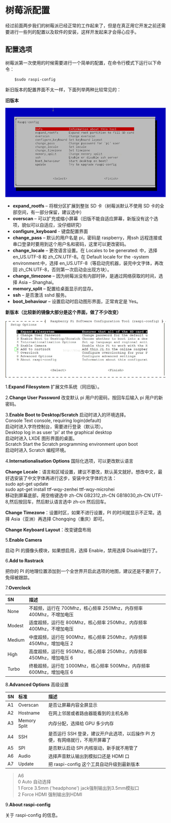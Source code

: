 # 树莓派配置

经过前面两步我们的树莓派已经正常的工作起来了，但是在真正用它开发之前还需要进行一些列的配置以及软件的安装，这样开发起来才会得心应手。

## 配置选项

树莓派第一次使用的时候需要进行一个简单的配置，在命令行模式下运行以下命令：

```
    $sudo raspi-config
```

新旧版本的配置界面不太一样，下面列举两种比较常见的：

**旧版本**

![](images/old.png)

- **expand_rootfs** – 将根分区扩展到整张 SD 卡（树莓派默认不使用 SD 卡的全部空间，有一部分保留，建议选中）
- **overscan** – 可以扩充或缩小屏幕（旧版不能自适应屏幕，新版没有这个选项，貌似可以自适应，没仔细研究）
- **configure_keyboard** - 键盘配置界面
- **change_pass** – 默认的用户名是 pi，密码是 raspberry，用ssh 远程连接或串口登录时要用到这个用户名和密码，这里可以更改密码。
- **change_locale** – 更改语言设置。在 Locales to be generated: 中，选择 en_US.UTF-8 和 zh_CN.UTF-8。在 Default locale for the -system environment:中，选择 en_US.UTF-8（等启动完机器，装完中文字体，再改回 zh_CN.UTF-8，否则第一次启动会出现方块）。
- **change_timezone** – 因为树莓派没有内部时钟，是通过网络获取的时间，选择 Asia – Shanghai。
- **memory_split** – 配置给桌面显示的显存。
- **ssh** – 是否激活 sshd 服务。
- **boot_behaviour** – 设置启动时启动图形界面，正常肯定是 Yes。

**新版本（比较新的镜像大部分是这个界面，做了不少改变）**

![](images/new.jpg)

1.**Expand Filesystem** 扩展文件系统（同旧版）。

2.**Change User Password** 改变默认 pi 用户的密码，按回车后输入 pi 用户的新密码。

3.**Enable Boot to Desktop/Scratch** 启动时进入的环境选择。</br>
  Console Text console, requiring login(default)</br>
   启动时进入字符控制台，需要进行登录（默认项）。</br>
  Desktop log in as user 'pi' at the graphical desktop</br>
   启动时进入 LXDE 图形界面的桌面。</br>
  Scratch Start the Scratch programming environment upon boot</br>
   启动时进入 Scratch 编程环境。

4.**Internationalisation Options** 国际化选项，可以更改默认语言</br>

**Change Locale**：语言和区域设置，建议不要改，默认英文就好。想改中文，最好选安装了中文字体再进行这步，安装中文字体的方法：</br>
sudo apt-get update</br>
sudo apt-get install ttf-wqy-zenhei ttf-wqy-microhei</br>
移动到屏幕底部，用空格键选中 zh-CN GB2312,zh-CN GB18030,zh-CN UTF-8,然后按回车，然后默认语言选中 zh-cn 然后回车。

**Change Timezone**：设置时区，如果不进行设置，PI 的时间就显示不正常。选择 Asia（亚洲）再选择 Chongqing（重庆）即可。

**Change Keyboard Layout**：改变键盘布局

5.**Enable Camera**

启动 PI 的摄像头模块，如果想启用，选择 Enable，禁用选择 Disable就行了。

6.**Add to Rastrack**

把你的 PI 的地理位置添加到一个全世界开启此选项的地图，建议还是不要开了，免得被跟踪。

7.**Overclock**

|SN|描述|
|:----|:-----|
|None |不超频，运行在 700Mhz，核心频率 250Mhz，内存频率 400Mhz，不增加电压|
 |Modest |适度超频，运行在 800Mhz，核心频率 250Mhz，内存频率 400Mhz，不增加电压|
|Medium| 中度超频，运行在 900Mhz，核心频率 250Mhz，内存频率 450Mhz，增加电压 2|
|High| 高度超频，运行在 950Mhz，核心频率 250Mhz，内存频率 450Mhz，增加电压 6|
|Turbo| 终极超频，运行在 1000Mhz，核心频率 500Mhz，内存频率 600Mhz，增加电压 6|

8.**Advanced Options**  高级设置

|SN |标准 | 描述|
|:---|:---|:----|
|A1| Overscan |  是否让屏幕内容全屏显示|
|A2 |Hostname |  在网上邻居或者路由器能看到的主机名称|
|A3 |Memory Split| 内存分配，选择给 GPU 多少内存|
|A4 |SSH |是否运行 SSH 登录，建议开户此选项，以后操作 PI 方便，有网络就行，不用开屏幕了|
|A5 |SPI |是否默认启动 SPI 内核驱动，新手就不用管了|
|A6| Audio |选择声音默认输出到模拟口还是 HDMI 口| 
|A7 |Update |把 raspi-config 这个工具自动升级到最新版本|


> A6 </br>
>  0 Auto 自动选择</br>
   1 Force 3.5mm ('headphone') jack强制输出到3.5mm模拟口</br>
   2 Force HDMI 强制输出到HDMI

9.**About raspi-config** 

关于 raspi-config 的信息。
